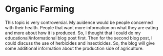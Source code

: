 # Organic Farming

This topic is very controversial. My auidence would be people concerned with their health. People that want more information on what they are eating and more about how it is produced. So, I thought that I could do my educational/informational blog post first. Then for the second blog post, I could discuss the use of herbicides and insecticides. So, the blog will give some additional information about the production side of agriculture.
